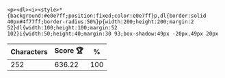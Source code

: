 `<p><dl><i><style>*{background:#e0e7ff;position:fixed;color:e0e7ff}p,dl{border:solid 40px#4f77ff;border-radius:50%}p{width:200;height:200;margin:2 52}dl{width:100;height:100;margin:52 102}i{width:50;height:40;margin:30 93;box-shadow:49px -20px,49px 20px`

| Characters | Score 🏆 | %   |
| ---------- | -------- | --- |
| 252        | 636.22   | 100 |

